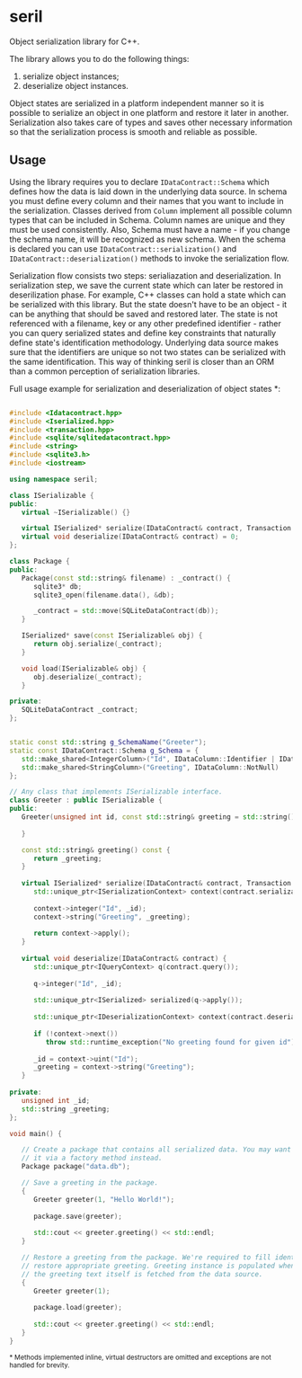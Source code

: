 # seril

Object serialization library for C++.

The library allows you to do the following things:
   1. serialize object instances;
   2. deserialize object instances.

Object states are serialized in a platform independent manner so it is possible to serialize an object in one platform and restore it later in another. Serialization also takes care of types and saves other necessary information so that the serialization process is smooth and reliable as possible.


## Usage

Using the library requires you to declare `IDataContract::Schema` which defines how the data is laid down in the underlying data source. In schema you must define every column and their names that you want to include in the serialization. Classes derived from `Column` implement all possible column types that can be included in Schema. Column names are unique and they must be used consistently. Also, Schema must have a name - if you change the schema name, it will be recognized as new schema. When the schema is declared you can use `IDataContract::serialization()` and `IDataContract::deserialization()` methods to invoke the serialization flow. 

Serialization flow consists two steps: serialiazation and deserialization. In serialization step, we save the current state which can later be restored in deserilization phase. For example, C++ classes can hold a state which can be serialized with this library. But the state doesn't have to be an object - it can be anything that should be saved and restored later. The state is not referenced with a filename, key or any other predefined identifier - rather you can query serialized states and define key constraints that naturally define state's identification methodology. Underlying data source makes sure that the identifiers are unique so not two states can be serialized with the same identification. This way of thinking seril is closer than an ORM than a common perception of serialization libraries.  

Full usage example for serialization and deserialization of object states *:
```c++

#include <Idatacontract.hpp>
#include <Iserialized.hpp>
#include <transaction.hpp>
#include <sqlite/sqlitedatacontract.hpp>
#include <string>
#include <sqlite3.h>
#include <iostream>

using namespace seril;

class ISerializable {
public:
   virtual ~ISerializable() {}

   virtual ISerialized* serialize(IDataContract& contract, Transaction transaction = Transaction()) const = 0;
   virtual void deserialize(IDataContract& contract) = 0;
};

class Package {
public:
   Package(const std::string& filename) : _contract() {
      sqlite3* db;
      sqlite3_open(filename.data(), &db);

      _contract = std::move(SQLiteDataContract(db));
   }

   ISerialized* save(const ISerializable& obj) {
      return obj.serialize(_contract);
   }

   void load(ISerializable& obj) {
      obj.deserialize(_contract);
   }

private:
   SQLiteDataContract _contract;
};


static const std::string g_SchemaName("Greeter");
static const IDataContract::Schema g_Schema = {
   std::make_shared<IntegerColumn>("Id", IDataColumn::Identifier | IDataColumn::NotNull),
   std::make_shared<StringColumn>("Greeting", IDataColumn::NotNull)
};

// Any class that implements ISerializable interface.
class Greeter : public ISerializable {
public:
   Greeter(unsigned int id, const std::string& greeting = std::string()) : _id(id), _greeting(greeting) {
   
   }

   const std::string& greeting() const {
      return _greeting;
   }
   
   virtual ISerialized* serialize(IDataContract& contract, Transaction transaction) const {
      std::unique_ptr<ISerializationContext> context(contract.serialization(g_SchemaName, g_Schema, transaction));
      
      context->integer("Id", _id);
      context->string("Greeting", _greeting);
      
      return context->apply();
   }
   
   virtual void deserialize(IDataContract& contract) {
      std::unique_ptr<IQueryContext> q(contract.query());
      
      q->integer("Id", _id);
      
      std::unique_ptr<ISerialized> serialized(q->apply());
      
      std::unique_ptr<IDeserializationContext> context(contract.deserialization(g_SchemaName, g_Schema, serialized));
      
      if (!context->next())
         throw std::runtime_exception("No greeting found for given id");
      
      _id = context->uint("Id");
      _greeting = context->string("Greeting");
   }
   
private:
   unsigned int _id;
   std::string _greeting;
};

void main() {

   // Create a package that contains all serialized data. You may want to create
   // it via a factory method instead.
   Package package("data.db");

   // Save a greeting in the package.
   {
      Greeter greeter(1, "Hello World!");
      
      package.save(greeter);
      
      std::cout << greeter.greeting() << std::endl;
   }

   // Restore a greeting from the package. We're required to fill identification fields to
   // restore appropriate greeting. Greeting instance is populated when load() is called so
   // the greeting text itself is fetched from the data source.
   {
      Greeter greeter(1);
      
      package.load(greeter);
      
      std::cout << greeter.greeting() << std::endl;
   }
}
```
<small>* Methods implemented inline, virtual destructors are omitted and exceptions are not handled for brevity.</small>
